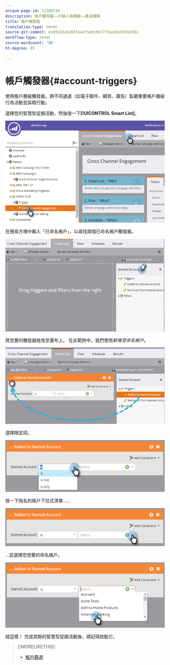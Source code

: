 ```yaml
---
unique-page-id: 11380734
description: 帳戶觸發器——行銷人員檔案——產品檔案
title: 帳戶觸發器
translation-type: tm+mt
source-git-commit: e149133a5383faaef5e9c9b7775ae36e633ed7b1
workflow-type: tm+mt
source-wordcount: '96'
ht-degree: 0%

---
```



# 帳戶觸發器{#account-triggers}

使用帳戶層級觸發器，跨不同通道（如電子郵件、網頁、廣告）監聽重要帳戶層級行為活動並採取行動。

選擇您的智慧型促銷活動，然後按一下&#x200B;**[!UICONTROL Smart List]**。

![](assets/one-1.png)

在搜尋方塊中輸入「已命名帳戶」，以尋找兩個已命名帳戶觸發器。

![](assets/two-1.png)

將您要的觸發器拖曳至畫布上。 在此範例中，我們使用&#x200B;_新增至命名帳戶_。

![](assets/three-1.png)

選擇限定詞。

![](assets/four-1.png)

按一下指名的帳戶下拉式清單……

![](assets/five-1.png)

...並選擇您想要的命名帳戶。

![](assets/six-1.png)

就這樣！ 完成其餘的智慧型促銷活動後，請記得啟動它。

>[!MORELIKETHIS]
>
>* [帳戶篩選](account-filters.md)

